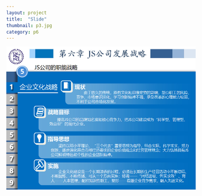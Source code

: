 ```yaml
---
layout: project
title:  "Slide"
thumbnail: p3.jpg
category: p6
---
```


![picture1](/assets/img/projects/p6/p3.jpg)